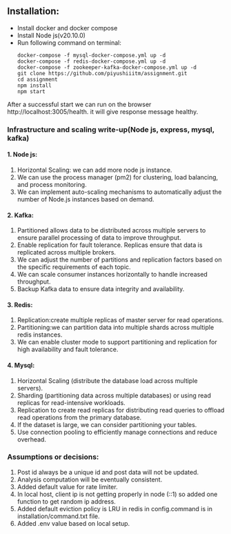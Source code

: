 ## Installation:
* Install docker and docker compose
* Install Node js(v20.10.0)
* Run following command on terminal:
  ```
  docker-compose -f mysql-docker-compose.yml up -d
  docker-compose -f redis-docker-compose.yml up -d
  docker-compose -f zookeeper-kafka-docker-compose.yml up -d
  git clone https://github.com/piyushiiitm/assignment.git
  cd assignment
  npm install
  npm start
  ```
After a successful start we can run on the browser http://localhost:3005/health. it will give response message healthy.
### Infrastructure and scaling write-up(Node js, express, mysql, kafka)
#### 1. Node js:
  1. Horizontal Scaling: we can add more node js instance.
  1. We can use the process manager (pm2) for clustering, load balancing, and process monitoring.
  1. We can implement auto-scaling mechanisms to automatically adjust the number of Node.js instances based on demand.

#### 2. Kafka:
1. Partitioned allows data to be distributed across multiple servers to ensure parallel processing of data to improve throughput.
1. Enable replication for fault tolerance. Replicas ensure that data is replicated across multiple brokers.
1. We can adjust the number of partitions and replication factors based on the specific requirements of each topic.
1. We can scale consumer instances horizontally to handle increased throughput.
1. Backup Kafka data to ensure data integrity and availability.

 
 #### 3. Redis:
  1. Replication:create multiple replicas of master server for read operations.
  1. Partitioning:we can partition data into multiple shards across multiple redis instances.
  1. We can enable cluster mode to support partitioning and replication for high availability and fault tolerance.
 
 #### 4. Mysql:
  1. Horizontal Scaling (distribute the database load across multiple servers).
  1. Sharding (partitioning data across multiple databases) or using read replicas for read-intensive workloads.
  1. Replication to create read replicas for distributing read queries to offload read operations from the primary database.
  1. If the dataset is large, we can consider partitioning your tables.
  1. Use connection pooling to efficiently manage connections and reduce overhead.

### Assumptions or decisions:
  1. Post id always be a unique id and post data will not be updated.
  1. Analysis computation will be eventually consistent.
  1. Added default value for rate limiter.
  1. In local host, client ip is not getting properly in node (::1) so added one function to get random ip address.
  1. Added default eviction policy is LRU in redis in config.command is in installation/command.txt file.
  1. Added .env value based on local setup.







